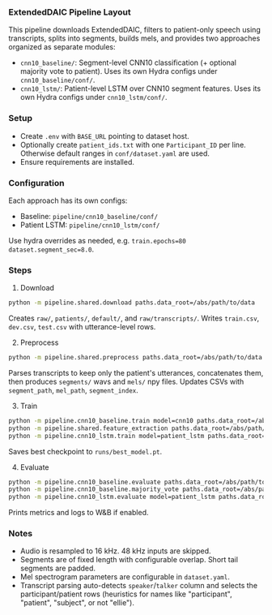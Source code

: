 ### ExtendedDAIC Pipeline Layout

This pipeline downloads ExtendedDAIC, filters to patient-only speech using transcripts, splits into segments, builds mels, and provides two approaches organized as separate modules:
- `cnn10_baseline/`: Segment-level CNN10 classification (+ optional majority vote to patient). Uses its own Hydra configs under `cnn10_baseline/conf/`.
- `cnn10_lstm/`: Patient-level LSTM over CNN10 segment features. Uses its own Hydra configs under `cnn10_lstm/conf/`.

### Setup
- Create `.env` with `BASE_URL` pointing to dataset host.
- Optionally create `patient_ids.txt` with one `Participant_ID` per line. Otherwise default ranges in `conf/dataset.yaml` are used.
- Ensure requirements are installed.

### Configuration
Each approach has its own configs:
- Baseline: `pipeline/cnn10_baseline/conf/`
- Patient LSTM: `pipeline/cnn10_lstm/conf/`

Use hydra overrides as needed, e.g. `train.epochs=80 dataset.segment_sec=8.0`.

### Steps
1) Download
```bash
python -m pipeline.shared.download paths.data_root=/abs/path/to/data
```
Creates `raw/`, `patients/`, `default/`, and `raw/transcripts/`. Writes `train.csv`, `dev.csv`, `test.csv` with utterance-level rows.

2) Preprocess
```bash
python -m pipeline.shared.preprocess paths.data_root=/abs/path/to/data
```
Parses transcripts to keep only the patient's utterances, concatenates them, then produces `segments/` wavs and `mels/` npy files. Updates CSVs with `segment_path`, `mel_path`, `segment_index`.

3) Train
```bash
python -m pipeline.cnn10_baseline.train model=cnn10 paths.data_root=/abs/path/to/data hydra.searchpath=[pkg://pipeline.cnn10_baseline.conf]
python -m pipeline.shared.feature_extraction paths.data_root=/abs/path/to/data
python -m pipeline.cnn10_lstm.train model=patient_lstm paths.data_root=/abs/path/to/data hydra.searchpath=[pkg://pipeline.cnn10_lstm.conf]
```
Saves best checkpoint to `runs/best_model.pt`.

4) Evaluate
```bash
python -m pipeline.cnn10_baseline.evaluate paths.data_root=/abs/path/to/data eval.ckpt_path=/path/to/cnn10_best.pt hydra.searchpath=[pkg://pipeline.cnn10_baseline.conf]
python -m pipeline.cnn10_baseline.majority_vote paths.data_root=/abs/path/to/data hydra.searchpath=[pkg://pipeline.cnn10_baseline.conf]
python -m pipeline.cnn10_lstm.evaluate model=patient_lstm paths.data_root=/abs/path/to/data eval.ckpt_path=/path/to/patient_lstm_best.pt hydra.searchpath=[pkg://pipeline.cnn10_lstm.conf]
```
Prints metrics and logs to W&B if enabled.

### Notes
- Audio is resampled to 16 kHz. 48 kHz inputs are skipped.
- Segments are of fixed length with configurable overlap. Short tail segments are padded.
- Mel spectrogram parameters are configurable in `dataset.yaml`.
- Transcript parsing auto-detects `speaker`/`talker` column and selects the participant/patient rows (heuristics for names like "participant", "patient", "subject", or not "ellie").


